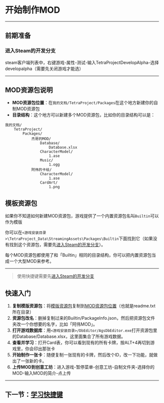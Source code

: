 # 开始制作MOD

---------
<a name="Tools"></a>

## 前期准备

<a name="EnterDevBranch"></a>
### 进入Steam的开发分支

steam客户端列表中，右键游戏-属性-测试-输入TetraProjectDevelopAlpha-选择developalpha（需要先关闭游戏才能选）

---------

<a name="UserModFolder"></a>
## MOD资源包说明
- **MOD资源包位置**：在`我的文档/TetraProject/Packages`在这个地方新建你的自制MOD资源包
- **目录结构**：这个地方可以新建多个MOD资源包，比如你的目录结构可以是：
```
我的文档/
	TetraProject/
		Packages/
			杰哥的MOD/
				Database/
					Database.xlsx
				CharacterModel/
					1.ase
				Music/
					1.ogg		
			阿伟的卡绘/
				CharacterModel/
					1.ase
				CardArt/
					1.png
```



<a name="TemplatePackage"></a>

## 模板资源包
如果你不知道如何新建MOD资源包，游戏提供了一个内置资源包名叫`Builtin`可以作为模版

你可以在`<游戏安装目录>\TetraProject_Data\StreamingAssets\Packages\Builtin`下面找到它（如果没有找到这个资源包，需要先[进入Steam的开发分支](#EnterDevBranch)）。

每个MOD资源包都使用了和「Builtin」相同的目录结构，你可以把内置资源包当成一个大型MOD来参考。

---------
> 使用快捷键需要先[进入Steam的开发分支](../QuickStart/#EnterDevBranch)

## 快速入门
1. **复制模版资源包**：将[模版资源包](#TemplatePackage)复制到[MOD资源包位置](#UserModFolder)（也就是readme.txt所在目录）
1. **资源包改名**：删掉复制过来的Builtin/PackageInfo.json，然后把资源包文件夹改一个你想要的名字，比如「阿伟MOD」。
1. **打开游戏数据库**：用`<游戏安装目录>/DbEditor/AgsDbEditor.exe`打开资源包里的Database/Database.xlsx，这里面集合了所有游戏数据。
1. **查看并学习**：打开Card表，你可以看到现有的所有卡牌，按ALT+4再切到游戏里，你会印出那张卡
1. **开始制作一张卡**：随便复制一张现有的卡牌，然后改个ID，改一下功能，就做出了一张新的卡。
1. **上传MOD到创意工坊**：进入游戏-暂停菜单-创意工坊-自制文件夹-选择你的MOD-输入MOD的简介-点上传

-----------------
## 下一节：[学习快捷键](../Hotkey)